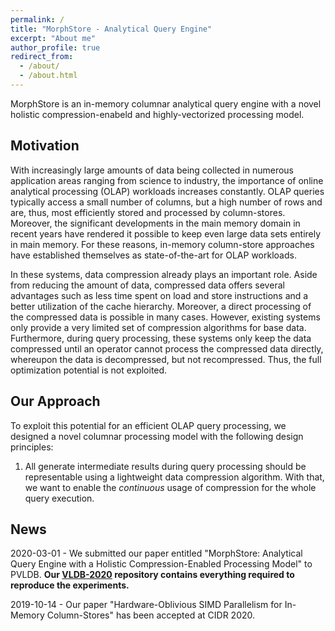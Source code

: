 ```yaml
---
permalink: /
title: "MorphStore - Analytical Query Engine"
excerpt: "About me"
author_profile: true
redirect_from:
  - /about/
  - /about.html
---
```


MorphStore is an in-memory columnar analytical query engine with a novel holistic compression-enabeld and highly-vectorized processing model.

## Motivation
With increasingly large amounts of data being collected in numerous application areas ranging from science to industry, the importance of online analytical processing (OLAP) workloads increases constantly. OLAP queries typically access a small number of columns, but a high number of rows and are, thus, most efficiently stored and processed by column-stores. Moreover, the significant developments in the main memory domain in recent years have rendered it possible to keep even large data sets entirely in main memory. For these reasons, in-memory column-store approaches have established themselves as state-of-the-art for OLAP workloads.

In these systems, data compression already plays an important role. Aside from reducing the amount of data, compressed data offers several advantages such as less time spent on load and store instructions and a better utilization of the cache hierarchy. Moreover, a direct processing of the compressed data is possible in many cases. However, existing systems only provide a very limited set of compression algorithms for base data. Furthermore, during query processing, these systems only keep the data compressed until an operator cannot process the compressed data directly, whereupon the data is decompressed, but not recompressed. Thus, the full optimization potential is not exploited.

## Our Approach
To exploit this potential for an efficient OLAP query processing, we designed a novel columnar processing model with the following design principles: 
1. All generate intermediate results during query processing should be representable using a lightweight data compression algorithm. With that, we want to enable the *continuous* usage of compression for the whole query execution.  



## News
2020-03-01 - We submitted our paper entitled "MorphStore: Analytical Query Engine with a Holistic Compression-Enabled Processing Model" to PVLDB. **Our [VLDB-2020](https://github.com/MorphStore/VLDB-2020) repository contains everything required to reproduce the experiments.**

2019-10-14 - Our paper "Hardware-Oblivious SIMD Parallelism for In-Memory Column-Stores" has been accepted at CIDR 2020.

